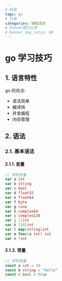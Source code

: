 ```yaml
---
# 标签
tags: go
# 分类
categories: 编程语言
# banner图片比例
# banner_img_ratio: 90
---
```


# go 学习技巧

## 1. 语言特性

go 的优点:

- 语法简单
- 编译快
- 并发编程
- 内存管理

## 2. 语法

### 2.1. 基本语法

#### 2.1.1. 变量

```go
// 声明变量
var a int
var b string
var c bool
var d float32
var e float64
var f byte
var g rune
var h complex64
var i complex128
var j []int
var k [10]int
var l map[string]int
var m func(a int) int
var n *int
```

#### 2.1.2. 常量

```go
// 声明常量
const a int = 10
const b string = "hello"
const c bool = true
```
